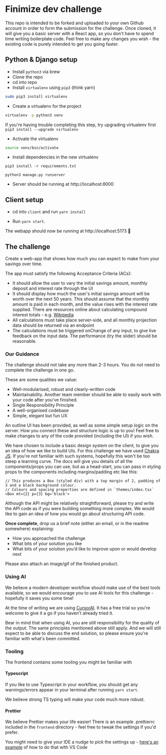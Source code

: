 # Finimize dev challenge

This repo is intended to be forked and uploaded to your own Github account in
order to form the submission for the challenge. Once cloned, it will give you a basic server with a React app, so you don't have to spend time writing boilerplate code. Feel free to make any changes you wish - the existing code is purely intended to get you going faster.

## Python & Django setup

- Install `python3` via brew
- Clone the repo
- cd into repo
- Install `virtualenv` using `pip3` (think yarn)

```sh
sudo pip3 install virtualenv
```

- Create a virtualenv for the project

```sh
virtualenv -p python3 venv
```

If you're having trouble completing this step, try upgrading virtualenv first `pip3 install --upgrade virtualenv`

- Activate the virtualenv

```sh
source venv/bin/activate
```

- Install dependencies in the new virtualenv

```
pip3 install -r requirements.txt
```

```
python3 manage.py runserver
```

- Server should be running at http://localhost:8000

## Client setup

- cd into `client` and run `yarn install`

- Run `yarn start`.

The webapp should now be running at http://localhost:5173 🚀

## The challenge

Create a web-app that shows how much you can expect to make from your savings over time.

The app must satisfy the following Acceptance Criteria (ACs):

- It should allow the user to vary the initial savings amount, monthly deposit and interest rate through the UI
- It should display how much the user's initial savings amount will be worth over the next 50 years. This should assume that the monthly amount is paid in each month, and the value rises with the interest rate supplied. There are resources online about calculating compound interest totals - e.g. [Wikipedia](https://en.wikipedia.org/wiki/Compound_interest#Investing:_monthly_deposits)
- All calculations must take place server-side, and all monthly projection data should be returned via an endpoint
- The calculations must be triggered onChange of any input, to give live feedback on the input data. The performance (try the slider) should be reasonable.

### Our Guidance

The challenge should not take any more than 2-3 hours. You do not need to complete the challenge in one go.

These are some qualities we value:

- Well-modularised, robust and clearly-written code
- Maintainability. Another team member should be able to easily work with your code after you've finished.
- Single Responsibility Principle
- A well-organised codebase
- Simple, elegant but fun UX

An outline UI has been provided, as well as some simple setup logic on the server. How you connect these and structure logic is up to you! Feel free to make changes to any of the code provided (including the UI) if you wish.

We have chosen to include a basic design system on the client, to give you an idea of how we like to build UIs. For this challenge we have used [Chakra JS](https://chakra-ui.com/docs/getting-started). If you're not familiar with such systems, hopefully this won't be too steep a learning curve. The docs will give you details of all the components/props you can use, but as a head-start, you can pass in styling props to the components including margins/padding etc like this:

```
// This produces a Box (styled div) with a top margin of 2, padding of 3 and a black background colour.
// Colours and spacing properties are defined in `themes/index.tsx`
<Box mt={2} p={3} bg='black'>
```

Although the API might be relatively straightforward, please try and write the API code as if you were building something more complex. We would like to gain an idea of how you would go about structuring API code.

**Once complete**, drop us a brief note (either an email, or in the readme somewhere) explaining:

- How you approached the challenge
- What bits of your solution you like
- What bits of your solution you’d like to improve upon or would develop next

Please also attach an image/gif of the finished product.

### Using AI

We believe a modern developer workflow should make use of the best tools available, so we would encourage you to use AI tools for this challenge - hopefully it saves you some time!

At the time of writing we are using [CursorAI](https://www.cursor.com/). It has a free trial so you're welcome to give it a go if you haven't already tried it.

Bear in mind that when using AI, you are still responsibility for the quality of the output. The same principles mentioned above still apply. And we will still expect to be able to discuss the end solution, so please ensure you're familiar with what's been committed.

### Tooling

The frontend contains some tooling you might be familiar with

#### Typescript

If you like to use Typescript in your workflow, you should get any warnings/errors appear in your terminal after running `yarn start`.

We believe strong TS typing will make your code much more robust.

#### Prettier

We believe Prettier makes your life easier! There is an example .prettierrc included in the `frontend` directory - feel free to tweak the settings if you'd prefer.

You might need to give your IDE a nudge to pick the settings up - [here's an example](https://stackoverflow.com/a/58669550/4388938) of how to do that with VS Code
